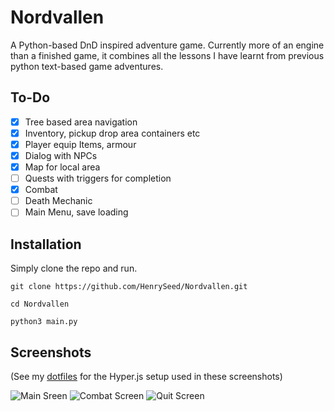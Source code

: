 # Nordvallen

A Python-based DnD inspired adventure game. Currently more of an engine than a finished game, it combines all the lessons I have learnt from previous python text-based game adventures.


## To-Do
* [x] Tree based area navigation
* [x] Inventory, pickup drop area containers etc
* [x] Player equip Items, armour
* [x] Dialog with NPCs
* [x] Map for local area
* [ ] Quests with triggers for completion
* [x] Combat
* [ ] Death Mechanic
* [ ] Main Menu, save loading

## Installation

Simply clone the repo and run.

`git clone https://github.com/HenrySeed/Nordvallen.git`

`cd Nordvallen`

`python3 main.py`

## Screenshots

(See my [dotfiles](https://github.com/HenrySeed/Dotfiles) for the Hyper.js setup used in these screenshots)

![Main Sreen](https://i.imgur.com/SWpyyiY.png)
![Combat Screen](https://i.imgur.com/l94Ax9z.png)
![Quit Screen](https://i.imgur.com/VNF61u5.png)
